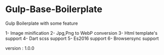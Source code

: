 # Gulp-Base-Boilerplate

Gulp Boilerplate with some feature

1- Image minification
2- Jpg,Png to WebP conversion
3- Html template's support
4- Dart scss support
5- Es2016 support
6- Browsersync support

version : 1.0.0
